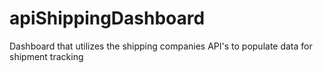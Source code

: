 # apiShippingDashboard
Dashboard that utilizes the shipping companies API's to populate data for shipment tracking
